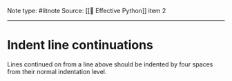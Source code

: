 Note type: #litnote
Source: [[📖 Effective Python]] item 2

---
# Indent line continuations
Lines continued on from a line above should be indented by four spaces from their normal indentation level.